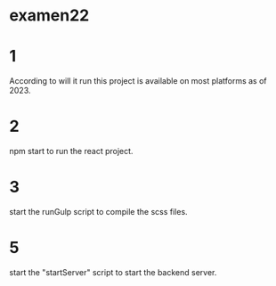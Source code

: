 # examen22 
# 1 
According to will it run this project is available on most platforms as of 2023. 
# 2 
npm start to run the react project. 
# 3
start the runGulp script to compile the scss files.
# 5 
start the "startServer" script to start the backend server. 
